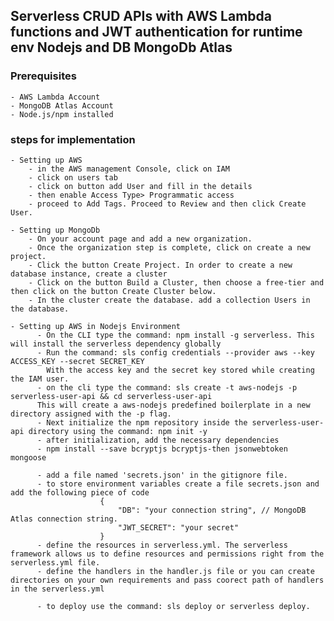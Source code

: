 ## Serverless CRUD APIs with AWS Lambda functions and JWT authentication for runtime env Nodejs and DB MongoDb Atlas 
### Prerequisites
    - AWS Lambda Account
    - MongoDB Atlas Account
    - Node.js/npm installed
### steps for implementation
    - Setting up AWS
        - in the AWS management Console, click on IAM
        - click on users tab
        - click on button add User and fill in the details
        - then enable Access Type> Programmatic access
        - proceed to Add Tags. Proceed to Review and then click Create User.

    - Setting up MongoDb  
        - On your account page and add a new organization.
        - Once the organization step is complete, click on create a new project.
        - Click the button Create Project. In order to create a new database instance, create a cluster 
        - Click on the button Build a Cluster, then choose a free-tier and then click on the button Create Cluster below. 
        - In the cluster create the database. add a collection Users in the database.

    - Setting up AWS in Nodejs Environment
          - On the CLI type the command: npm install -g serverless. This will install the serverless dependency globally
          - Run the command: sls config credentials --provider aws --key ACCESS_KEY --secret SECRET_KEY 
            With the access key and the secret key stored while creating the IAM user.
          - on the cli type the command: sls create -t aws-nodejs -p serverless-user-api && cd serverless-user-api
          This will create a aws-nodejs predefined boilerplate in a new directory assigned with the -p flag.
          - Next initialize the npm repository inside the serverless-user-api directory using the command: npm init -y
          - after initialization, add the necessary dependencies 
          - npm install --save bcryptjs bcryptjs-then jsonwebtoken mongoose

          - add a file named 'secrets.json' in the gitignore file.
          - to store environment variables create a file secrets.json and add the following piece of code 
                        {
                            "DB": "your connection string", // MongoDB Atlas connection string.
                            "JWT_SECRET": "your secret"
                        }
          - define the resources in serverless.yml. The serverless framework allows us to define resources and permissions right from the serverless.yml file.
          - define the handlers in the handler.js file or you can create directories on your own requirements and pass coorect path of handlers in the serverless.yml

          - to deploy use the command: sls deploy or serverless deploy.
              
